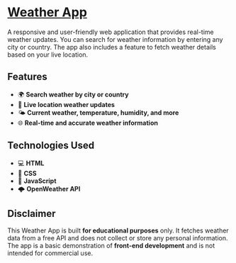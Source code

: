 # [Weather App](https://liveweather-app-visheshjs.netlify.app/)

A responsive and user-friendly web application that provides real-time weather updates. You can search for weather information by entering any city or country. The app also includes a feature to fetch weather details based on your live location.

## Features
- 🌍 **Search weather by city or country**
- 📍 **Live location weather updates**
- 🌤️ **Current weather, temperature, humidity, and more**
- 🌐 **Real-time and accurate weather information**

## Technologies Used
- 💻 **HTML**
- 🎨 **CSS**
- 🔧 **JavaScript**
- 🌩️ **OpenWeather API**

## Disclaimer
This Weather App is built **for educational purposes** only. It fetches weather data from a free API and does not collect or store any personal information. The app is a basic demonstration of **front-end development** and is not intended for commercial use.
